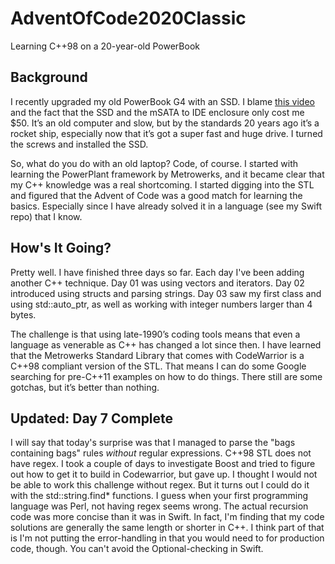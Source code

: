 # AdventOfCode2020Classic
 Learning C++98 on a 20-year-old PowerBook

## Background

I recently upgraded my old PowerBook G4 with an SSD. I blame [this video](https://youtu.be/_2jvRgRQXIE) and the fact that the SSD and the mSATA to IDE enclosure only cost me $50. It’s an old computer and slow, but by the standards 20 years ago it’s a rocket ship, especially now that it’s got a super fast and huge drive. I turned the screws and installed the SSD.

So, what do you do with an old laptop? Code, of course. I started with learning the PowerPlant framework by Metrowerks, and it became clear that my C++ knowledge was a real shortcoming. I started digging into the STL and figured that the Advent of Code was a good match for learning the basics. Especially since I have already solved it in a language (see my Swift repo) that I know.

## How's It Going?

Pretty well. I have finished three days so far. Each day I've been adding another C++ technique. Day 01 was using vectors and iterators. Day 02 introduced using structs and parsing strings. Day 03 saw my first class and using std::auto_ptr, as well as working with integer numbers larger than 4 bytes.

The challenge is that using late-1990’s coding tools means that even a language as venerable as C++ has changed a lot since then. I have learned that the Metrowerks Standard Library that comes with CodeWarrior is a C++98 compliant version of the STL. That means I can do some Google searching for pre-C++11 examples on how to do things. There still are some gotchas, but it’s better than nothing.

## Updated: Day 7 Complete

I will say that today's surprise was that I managed to parse the "bags containing bags" rules *without* regular expressions. C++98 STL does not have regex. I took a couple of days to investigate Boost and tried to figure out how to get it to build in Codewarrior, but gave up. I thought I would not be able to work this challenge without regex. But it turns out I could do it with the std::string.find* functions. I guess when your first programming language was Perl, not having regex seems wrong. The actual recursion code was more concise than it was in Swift. In fact, I'm finding that my code solutions are generally the same length or shorter in C++. I think part of that is I'm not putting the error-handling in that you would need to for production code, though. You can't avoid the Optional-checking in Swift.

